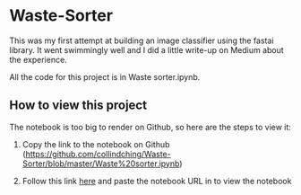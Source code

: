 # Waste-Sorter

This was my first attempt at building an image classifier using the fastai library. It went swimmingly well and I did a little write-up on Medium about the experience.

All the code for this project is in Waste sorter.ipynb. 

## How to view this project

The notebook is too big to render on Github, so here are the steps to view it:

1. Copy the link to the notebook on Github (https://github.com/collindching/Waste-Sorter/blob/master/Waste%20sorter.ipynb)

2. Follow this link [here](https://nbviewer.jupyter.org/) and paste the notebook URL in to view the notebook
